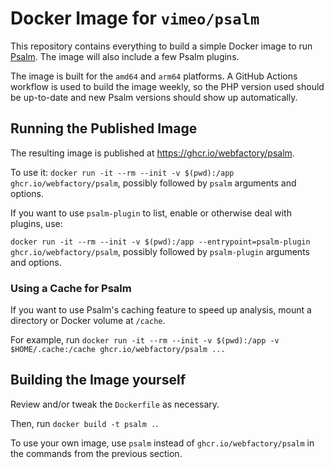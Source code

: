 # Docker Image for `vimeo/psalm`

This repository contains everything to build a simple Docker image to run [Psalm](https://github.com/vimeo/psalm/). The image will also include a few Psalm plugins.

The image is built for the `amd64` and `arm64` platforms. A GitHub Actions workflow is used to build the image weekly, so the PHP version used should be up-to-date and new Psalm versions should show up automatically.

## Running the Published Image

The resulting image is published at https://ghcr.io/webfactory/psalm.

To use it: `docker run -it --rm --init -v $(pwd):/app ghcr.io/webfactory/psalm`, possibly followed by `psalm` arguments and options.

If you want to use `psalm-plugin` to list, enable or otherwise deal with plugins, use:

`docker run -it --rm --init -v $(pwd):/app --entrypoint=psalm-plugin ghcr.io/webfactory/psalm`, possibly followed by `psalm-plugin` arguments and options.

### Using a Cache for Psalm

If you want to use Psalm's caching feature to speed up analysis, mount a directory or Docker volume at `/cache`.

For example, run `docker run -it --rm --init -v $(pwd):/app -v $HOME/.cache:/cache ghcr.io/webfactory/psalm ...`

## Building the Image yourself

Review and/or tweak the `Dockerfile` as necessary.

Then, run `docker build -t psalm .`.

To use your own image, use `psalm` instead of `ghcr.io/webfactory/psalm` in the commands from the previous section.
